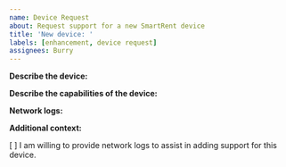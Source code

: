 ```yaml
---
name: Device Request
about: Request support for a new SmartRent device
title: 'New device: '
labels: [enhancement, device request]
assignees: Burry
---
```


**Describe the device:**

<!-- Please provide a device type, model number, URL, or any other information needed to identify this device. -->

**Describe the capabilities of the device:**

<!-- How should HomeKit be able to control this device? Ex. turn it on/off, change the input -->

**Network logs:**

<!-- We need to understand the data sent and received by the SmartRent app to control this device. -->
<!-- Please replace [ ] with [X] if you agree to help. -->

**Additional context:**

<!-- Add any other context or screenshots about the device request here. -->

[ ] I am willing to provide network logs to assist in adding support for this device.

<!-- Click the "Preview" tab before you submit to ensure the formatting is correct. -->
